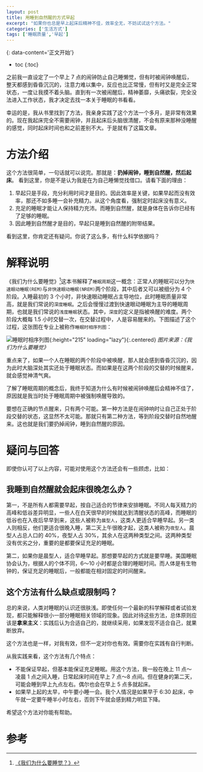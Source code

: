 ```yaml
---
layout: post
title: 用睡到自然醒的方式早起
excerpt: "如果你也总是早上起床后精神不佳，效率全无，不妨试试这个方法。"
categories: ['生活方式']
tags: ['睡眠质量','早起']
---
```


{: data-content='正文开始'}

* toc 
{:toc}

之前我一直设定了一个早上 7 点的闹钟防止自己睡懒觉，但有时被闹钟唤醒后，整天都感到昏昏沉沉的，注意力难以集中，反应也比正常慢，但有时又是完全正常状态，一度让我摸不着头脑。直到有一次被闹醒后，精神萎靡，头痛欲裂，完全没法进入工作状态，我才决定去找一本关于睡眠的书看看。

幸运的是，我从书里找到了方法，我亲身实践了这个方法一个多月，是非常有效果的。现在我起床完全不需要闹钟，并且起床后头脑很清醒，不会有原来那种没睡醒的感觉，同时起床时间也和之前差别不大。于是就有了这篇文章。

# 方法介绍
这个方法很简单，一句话就可以说完。那就是：**扔掉闹钟，睡到自然醒，然后起床**。
看到这里，你是不是认为我是在为自己睡懒觉找借口。请看下面的理由：

1. 早起只是手段，充分利用时间才是目的。因此效率是关键，如果早起而没有效率，那还不如多睡一会补充精力。从这个角度看，强制定时起床没有意义。
2. 充足的睡眠才能让人保持精力充沛。而睡到自然醒，就是身体在告诉你已经有了足够的睡眠。
3. 因此睡到自然醒才是目的，早起只是睡到自然醒的附带结果。


看到这里，你肯定还有疑问。你说了这么多，有什么科学依据吗？

# 解释说明
《我们为什么要睡觉》[^1]这本书解释了`睡眠周期`这一概念：正常人的睡眠可以分为`快速眼动睡眠(REM)`与`非快速眼动睡眠(NREM)`两个阶段，其中后者又可以被细分为 4 个阶段。入睡最初的 3 个小时，非快速眼动睡眠占主导地位，此时睡眠质量非常高，就是我们常说的`深度睡眠`。之后会慢慢过渡到快速眼动睡眠为主导的睡眠周期，也就是我们常说的`浅度睡眠`状态。其中，`深度`的定义是指被唤醒的难度。两个阶段大概每 1.5 小时交替一次，在交替过程中，人是容易醒来的。下图描述了这个过程，这张图在专业上被称作`睡眠时相序列图`：

![睡眠时相序列图]({{site.url}}/assets/img/dist/structure_of_sleep.webp){:height="215" loading="lazy"}{:.centered}
*图片来源：《我们为什么要睡觉》*

重点来了，如果一个人在睡眠的两个阶段中被唤醒，那人就会感到昏昏沉沉的，因为此时大脑深处其实还处于睡眠状态。而如果是在这两个阶段的交替的时候醒来，就会感觉神清气爽。

了解了睡眠周期的概念后，我终于知道为什么有时候被闹钟唤醒后会精神不佳了，原因就是我当时处于睡眠周期中被强制唤醒导致的。

要想在正确的节点醒来，只有两个可能。第一种方法是在闹钟响时让自己正处于阶段交替的状态，这显然不太可能。那就只有第二种方法，等到阶段交替时自然地醒来。这也就是我们要扔掉闹钟，睡到自然醒的原因。

# 疑问与回答
即使你认可了以上内容，可能对使用这个方法还会有一些顾虑，比如：

## 我睡到自然醒就会起床很晚怎么办？

第一，不是所有人都需要早起，按自己适合的节律来安排睡眠。不同人每天精力的高峰和低谷差异明显，一些人在白天很早的时候就达到清醒状态的高峰，而睡眠的低谷也在入夜后早早到来，这些人被称为`晨型人`，这类人更适合早睡早起。另一类人则相反，他们更适合很晚入睡，第二天上午很晚才起，这类人被称为`夜型人`。晨型人占总人口的 40%，夜型人占 30%，其余人在这两种类型之间。这两种类型没有优劣之分，重要的是都要保证充足的睡眠。

第二，如果你是晨型人，适合早睡早起。那想要早起的方式就是要早睡。美国睡眠协会认为，根据人的个体不同，6～10 小时都是合理的睡眠时间。而人体是有生物钟的，保证充足的睡眠后，一般都能在相对固定的时间醒来。

## 这个方法有什么缺点或限制吗？

总的来说，人类对睡眠的认识还很肤浅。即使任何一个最新的科学解释或者试验发现，都只能解释很小一部分睡眠相关领域的现象。因此对待这些方法，总体原则应该是**拿来主义**：实践后认为合适自己的，就继续采用，如果发现不适合自己，就果断放弃。 

这个方法也是一样，对我有效，但不一定对你也有效。需要你在实践有自行判断。

从我实践来看，这个方法有几个特点：
- 不能保证早起，但基本能保证充足睡眠。用这个方法，我一般在晚上 11 点～凌晨 1 点之间入睡，日常起床时间在早上 7 点～8 点间。但在健身的第二天，可能会睡到早上九点左右。偶尔也会在早上 5 点多就起床。
- 如果早上起的太早，中午要小睡一会。我个人情况是如果早于 6:30 起床，中午就一定要午睡半小时左右，否则下午就会感到精力明显下降。

希望这个方法对你能有帮助。

# 参考
[^1]:[《我们为什么要睡觉？》](https://book.douban.com/subject/35332778/ "我们为什么要睡觉？")



